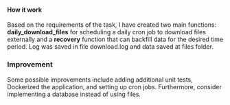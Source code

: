 #### How it work
Based on the requirements of the task, I have created two main functions: **daily_download_files** for scheduling a daily cron job to download files externally and a **recovery** function that can backfill data for the desired time period.
Log was saved in file download.log and data saved at files folder.

### Improvement
Some possible improvements include adding additional unit tests, Dockerized the application, and setting up cron jobs. Furthermore, consider implementing a database instead of using files.